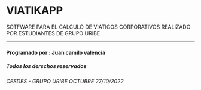 # VIATIKAPP
SOTFWARE PARA EL CALCULO  DE VIATICOS CORPORATIVOS REALIZADO POR ESTUDIANTES DE GRUPO URIBE

***
#### Programado por : Juan camilo valencia 
##### Todos los derechos reservados 
###### CESDES - GRUPO URIBE  OCTUBRE 27/10/2022
